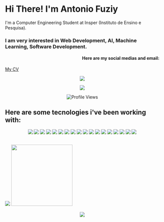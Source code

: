 <strong>
    <h1 align="left">Hi There! I'm Antonio Fuziy</h1>
</strong>
<p align="left">
    I'm a Computer Engineering Student at Insper (Instituto de Ensino e Pesquisa).
</p>
<h3 align="left">
    I am very interested in Web Development, AI, Machine Learning, Software Development.
</h3>
<h4 align="right">
    Here are my social medias and email:
</h4>
<a align="left" href="https://drive.google.com/file/d/16ga8UeA6SZGvtji0pKeG8spYawXkGJOn/view?usp=sharing">
    My CV
</a>
<p align="center" src="https://www.linkedin.com/in/antonio-vieira-fuziy-459410195/">
<img src="https://img.shields.io/badge/LinkedIn-0077B5?style=for-the-badge&logo=linkedin&logoColor=white"/>
</p>
<p align="center" src="mailto:antoniofuziy@gmail.com">
<img src="https://img.shields.io/badge/Gmail-D14836?style=for-the-badge&logo=gmail&logoColor=white"/>
</p>
<div align="center">

![Profile Views](http://estruyf-github.azurewebsites.net/api/VisitorHit?user=AntonioFuziy&repo=AntonioFuziy&countColorcountColor)

</div>

<h2 align="left">
    Here are some tecnologies i've been working with:
</h2>

<div align="center">

![](https://img.shields.io/badge/-Python-informational?style=for-the-badge&logo=python&color=000000)
![](https://img.shields.io/badge/-Java-informational?style=for-the-badge&logo=java&color=000000)
![](https://img.shields.io/badge/next.js-000000?style=for-the-badge&logo=nextdotjs&logoColor=white)
![](https://img.shields.io/badge/TypeScript-000000?style=for-the-badge&logo=typescript&logoColor=white&logoColor=007ACC)
![](https://img.shields.io/badge/React-000000?style=for-the-badge&logo=react&logoColor=61DAFB)
![](https://img.shields.io/badge/React_Native-000000?style=for-the-badge&logo=react&logoColor=007ACC)
![](https://img.shields.io/badge/Expo-000000?style=for-the-badge&logo=expo&logoColor=white)
![](https://img.shields.io/badge/Node.js-000000?style=for-the-badge&logo=nodedotjs&logoColor=339933)
![](https://img.shields.io/badge/-GitHub-informational?style=for-the-badge&logo=github&&color=000000)
![](https://img.shields.io/badge/-MongoDB-informational?style=for-the-badge&logo=MongoDB&mongodbColor=white&color=000000)
![](https://img.shields.io/badge/-MySQL-informational?style=for-the-badge&logo=mySQL&color=000000)
![](https://img.shields.io/badge/prisma-000000?style=for-the-badge&logo=prisma&logoColor=white)
![](https://img.shields.io/badge/Postman-000000?style=for-the-badge&logo=Postman&logoColor=FF6C37)
![](https://img.shields.io/badge/C-000000?style=for-the-badge&logo=c&logoColor=00599C)
![](https://img.shields.io/badge/-JavaScript-informational?style=for-the-badge&logo=JavaScript&color=000000)
![](https://img.shields.io/badge/-CSS-informational?style=for-the-badge&logo=css3&color=000000)
![](https://img.shields.io/badge/-HTML-informational?style=for-the-badge&logo=html5&color=000000)
![](https://img.shields.io/badge/Jupyter-000000.svg?&style=for-the-badge&logo=Jupyter&logoColor=F37626)
</div>

<br />

<div>
    <img src="https://github-readme-streak-stats.herokuapp.com/?user=AntonioFuziy&theme=tokyonight"/>
    <img height="200em" src="https://github-readme-stats.vercel.app/api?username=AntonioFuziy&show_icons=true&theme=tokyonight&include_all_commits=true&count_private=true"/>
</div>

<br/>

<div align="center">
    <img src="https://activity-graph.herokuapp.com/graph?username=AntonioFuziy&bg_color=1a1b27&color=70a5fd&line=70a5fd&point=FFFFFF&hide_border=true"/>
</div>
